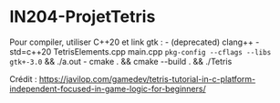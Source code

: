 # IN204-ProjetTetris

Pour compiler, utiliser C++20 et link gtk :
    - (deprecated) clang++ -std=c++20 TetrisElements.cpp main.cpp `pkg-config --cflags --libs gtk+-3.0` && ./a.out
    - cmake . && cmake --build . && ./Tetris

Crédit : https://javilop.com/gamedev/tetris-tutorial-in-c-platform-independent-focused-in-game-logic-for-beginners/